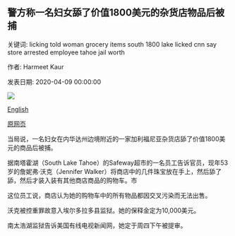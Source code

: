 ## 警方称一名妇女舔了价值1800美元的杂货店物品后被捕

关键词: licking told woman grocery items south 1800 lake licked cnn say store arrested employee tahoe jail worth

作者: Harmeet Kaur

发表日期: 2020-04-09 00:00:00

![](https://cdn.cnn.com/cnnnext/dam/assets/200409121009-jennifer-walker-mugshot-super-tease.jpg)

[English](A%20woman%20was%20arrested%20after%20licking%20%241%2C800%20worth%20of%20grocery%20store%20items%2C%20police%20say.md)

[原网页](https://edition.cnn.com/2020/04/09/us/woman-licked-grocery-store-items-trnd/index.html)

当局说，一名妇女在内华达州边境附近的一家加利福尼亚杂货店舔了价值1800美元的商品后被捕。

据南塔霍湖（South Lake Tahoe）的Safeway超市的一名员工告诉官员，现年53岁的詹妮弗·沃克（Jennifer Walker）将商店中的几件珠宝放在手上，然后舔了舔，然后才装入装有其他商店商品的购物车。市

这位员工说，商店认为她的购物车中的所有物品都因交叉污染而无法出售。

沃克被控重罪故意入埃尔多拉多县监狱。她的保释金定为10,000美元。

南太浩湖监狱告诉美国有线电视新闻网，她定于周四下午被提审。
